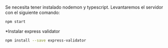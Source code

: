 
Se necesita tener instalado nodemon y typescript. Levantaremos el servidor con el siguiente comando:
```bash
npm start
```

*Instalar express validator
```bash
npm install --save express-validator
```
